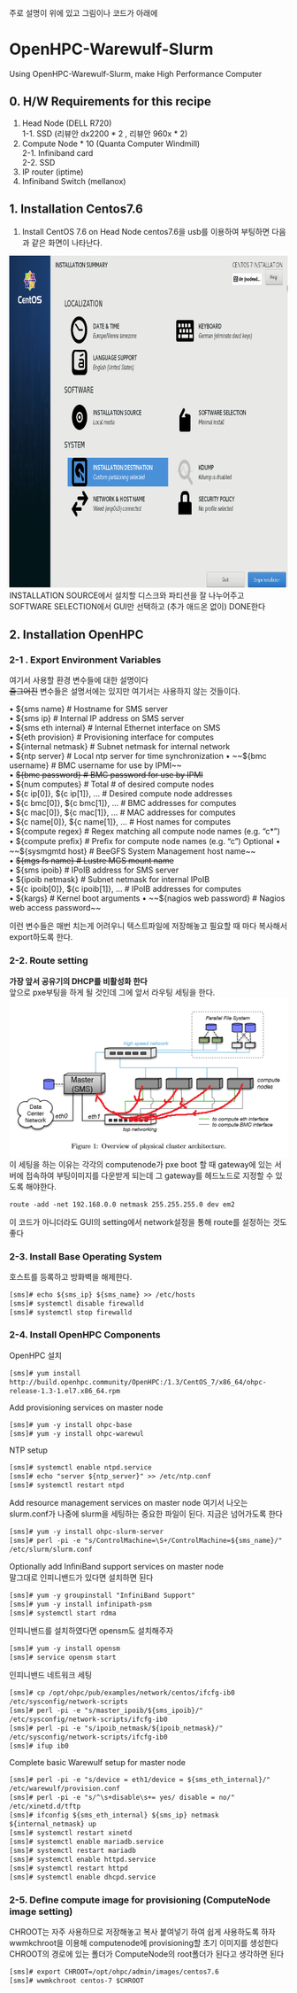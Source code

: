 주로 설명이 위에 있고 그림이나 코드가 아래에 

# OpenHPC-Warewulf-Slurm
Using OpenHPC-Warewulf-Slurm, make High Performance Computer


## 0. H/W Requirements for this recipe
1. Head Node (DELL R720)  
  1-1. SSD (리뷰안 dx2200 * 2 , 리뷰안 960x * 2)
2. Compute Node * 10 (Quanta Computer Windmill)  
  2-1. Infiniband card  
  2-2. SSD 
3. IP router (iptime)
4. Infiniband Switch (mellanox)

## 1. Installation Centos7.6
1. Install CentOS 7.6 on Head Node
centos7.6을 usb를 이용하여 부팅하면 다음과 같은 화면이 나타난다.
<img src = "./img/centos_install.png" width="800" height="600">
INSTALLATION SOURCE에서 설치할 디스크와 파티션을 잘 나누어주고
SOFTWARE SELECTION에서 GUI만 선택하고 (추가 애드온 없이) DONE한다

## 2. Installation OpenHPC
### 2-1 . Export Environment Variables
여기서 사용할 환경 변수들에 대한 설명이다  
~~줄그어진~~ 변수들은 설명서에는 있지만 여기서는 사용하지 않는 것들이다.  

• ${sms name} # Hostname for SMS server  
• ${sms ip} # Internal IP address on SMS server   
• ${sms eth internal} # Internal Ethernet interface on SMS   
• ${eth provision} # Provisioning interface for computes   
• ${internal netmask} # Subnet netmask for internal network   
• ${ntp server} # Local ntp server for time synchronization   
• ~~${bmc username} # BMC username for use by IPMI~~  
• ~~${bmc password} # BMC password for use by IPMI~~  
• ${num computes} # Total # of desired compute nodes   
• ${c ip[0]}, ${c ip[1]}, ... # Desired compute node addresses   
• ${c bmc[0]}, ${c bmc[1]}, ... # BMC addresses for computes  
• ${c mac[0]}, ${c mac[1]}, ... # MAC addresses for computes  
• ${c name[0]}, ${c name[1]}, ... # Host names for computes   
• ${compute regex} # Regex matching all compute node names (e.g. “c*”)   
• ${compute prefix} # Preﬁx for compute node names (e.g. “c”) Optional  
• ~~${sysmgmtd host} # BeeGFS System Management host name~~  
• ~~${mgs fs name} # Lustre MGS mount name~~  
• ${sms ipoib} # IPoIB address for SMS server  
• ${ipoib netmask} # Subnet netmask for internal IPoIB  
• ${c ipoib[0]}, ${c ipoib[1]}, ... # IPoIB addresses for computes  
• ${kargs} # Kernel boot arguments  
• ~~${nagios web password} # Nagios web access password~~  

이런 변수들은 매번 치는게 어려우니 텍스트파일에 저장해놓고 필요할 때 마다 복사해서 export하도록 한다. 

### 2-2. Route setting
**가장 앞서 공유기의 DHCP를 비활성화 한다**  
앞으로 pxe부팅을 하게 될 것인데 그에 앞서 라우팅 세팅을 한다.
<img src = "./img/route.png">  
이 세팅을 하는 이유는 각각의 computenode가 pxe boot 할 때 gateway에 있는 서버에 접속하여 부팅이미지를 다운받게 되는데 그 gateway를 헤드노드로 지정할 수 있도록 해야한다.
```
route -add -net 192.168.0.0 netmask 255.255.255.0 dev em2
```
이 코드가 아니더라도 GUI의 setting에서 network설정을 통해 route를 설정하는 것도 좋다

### 2-3. Install Base Operating System
호스트를 등록하고 방화벽을 해제한다.
```
[sms]# echo ${sms_ip} ${sms_name} >> /etc/hosts
[sms]# systemctl disable firewalld 
[sms]# systemctl stop firewalld
```

### 2-4. Install OpenHPC Components

OpenHPC 설치
```
[sms]# yum install http://build.openhpc.community/OpenHPC:/1.3/CentOS_7/x86_64/ohpc-release-1.3-1.el7.x86_64.rpm
```
Add provisioning services on master node
```
[sms]# yum -y install ohpc-base
[sms]# yum -y install ohpc-warewul
```
NTP setup
```
[sms]# systemctl enable ntpd.service
[sms]# echo "server ${ntp_server}" >> /etc/ntp.conf 
[sms]# systemctl restart ntpd
```
Add resource management services on master node
여기서 나오는 slurm.conf가 나중에 slurm을 세팅하는 중요한 파일이 된다. 지금은 넘어가도록 한다  
```
[sms]# yum -y install ohpc-slurm-server
[sms]# perl -pi -e "s/ControlMachine=\S+/ControlMachine=${sms_name}/" /etc/slurm/slurm.conf
```
Optionally add InﬁniBand support services on master node  
말그대로 인피니밴드가 있다면 설치하면 된다
```
[sms]# yum -y groupinstall "InfiniBand Support" 
[sms]# yum -y install infinipath-psm
[sms]# systemctl start rdma
```
인피니밴드를 설치하였다면 opensm도 설치해주자
```
[sms]# yum -y install opensm
[sms]# service opensm start
```
인피니밴드 네트워크 세팅
```
[sms]# cp /opt/ohpc/pub/examples/network/centos/ifcfg-ib0 /etc/sysconfig/network-scripts
[sms]# perl -pi -e "s/master_ipoib/${sms_ipoib}/" /etc/sysconfig/network-scripts/ifcfg-ib0 
[sms]# perl -pi -e "s/ipoib_netmask/${ipoib_netmask}/" /etc/sysconfig/network-scripts/ifcfg-ib0
[sms]# ifup ib0
```
Complete basic Warewulf setup for master node
```
[sms]# perl -pi -e "s/device = eth1/device = ${sms_eth_internal}/" /etc/warewulf/provision.conf
[sms]# perl -pi -e "s/^\s+disable\s+= yes/ disable = no/" /etc/xinetd.d/tftp
[sms]# ifconfig ${sms_eth_internal} ${sms_ip} netmask ${internal_netmask} up
[sms]# systemctl restart xinetd
[sms]# systemctl enable mariadb.service
[sms]# systemctl restart mariadb
[sms]# systemctl enable httpd.service
[sms]# systemctl restart httpd
[sms]# systemctl enable dhcpd.service
```
### 2-5. Deﬁne compute image for provisioning (ComputeNode image setting)
CHROOT는 자주 사용하므로 저장해놓고 복사 붙여넣기 하여 쉽게 사용하도록 하자
 wwmkchroot을 이용해 computenode에 provisioning할 초기 이미지를 생성한다
 CHROOT의 경로에 있는 폴더가 ComputeNode의 root폴더가 된다고 생각하면 된다
```
[sms]# export CHROOT=/opt/ohpc/admin/images/centos7.6
[sms]# wwmkchroot centos-7 $CHROOT
```





